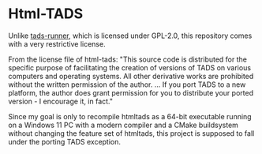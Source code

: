 # Html-TADS
Unlike [tads-runner](https://github.com/captain-mayhem/tads-runner), which is licensed under GPL-2.0, this repository comes with a very restrictive license.

From the license file of html-tads:
"This source code is distributed for the specific purpose of
facilitating the creation of versions of TADS on various computers and
operating systems. All other derivative works are prohibited without
the written permission of the author.
...
If you port TADS to a new platform, the author does grant permission
for you to distribute your ported version - I encourage it, in fact."

Since my goal is only to recompile htmltads as a 64-bit executable running on a Windows 11 PC 
with a modern compiler and a CMake buildsystem without changing the feature set of htmltads,
this project is supposed to fall under the porting TADS exception.